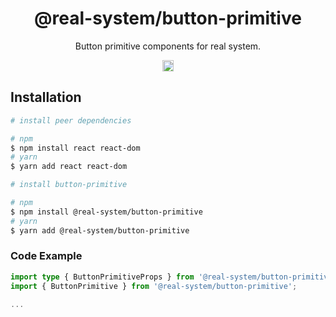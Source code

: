<h1 align="center">@real-system/button-primitive</h1>
<p align="center">Button primitive components for real system.</p>
<p align="center">
<a href="https://www.npmjs.com/package/@real-system/button-primitive"><img src="https://badgen.net/npm/v/@real-system/button-primitive?label=&icon=npm&color=blue" alt="npm version" height="18"/></a>
</p>

## Installation

```bash
# install peer dependencies

# npm
$ npm install react react-dom 
# yarn
$ yarn add react react-dom 

# install button-primitive

# npm
$ npm install @real-system/button-primitive
# yarn
$ yarn add @real-system/button-primitive
```

### Code Example

```typescript
import type { ButtonPrimitiveProps } from '@real-system/button-primitive';
import { ButtonPrimitive } from '@real-system/button-primitive';

...

```
